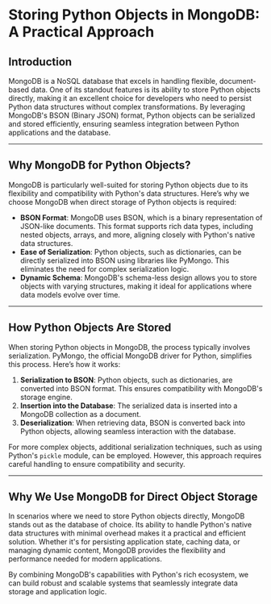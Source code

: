 # Storing Python Objects in MongoDB: A Practical Approach

## Introduction

MongoDB is a NoSQL database that excels in handling flexible, document-based data. One of its standout features is its ability to store Python objects directly, making it an excellent choice for developers who need to persist Python data structures without complex transformations. By leveraging MongoDB's BSON (Binary JSON) format, Python objects can be serialized and stored efficiently, ensuring seamless integration between Python applications and the database.

---

## Why MongoDB for Python Objects?

MongoDB is particularly well-suited for storing Python objects due to its flexibility and compatibility with Python's data structures. Here’s why we choose MongoDB when direct storage of Python objects is required:

- **BSON Format**: MongoDB uses BSON, which is a binary representation of JSON-like documents. This format supports rich data types, including nested objects, arrays, and more, aligning closely with Python's native data structures.
- **Ease of Serialization**: Python objects, such as dictionaries, can be directly serialized into BSON using libraries like PyMongo. This eliminates the need for complex serialization logic.
- **Dynamic Schema**: MongoDB's schema-less design allows you to store objects with varying structures, making it ideal for applications where data models evolve over time.

---

## How Python Objects Are Stored

When storing Python objects in MongoDB, the process typically involves serialization. PyMongo, the official MongoDB driver for Python, simplifies this process. Here’s how it works:

1. **Serialization to BSON**: Python objects, such as dictionaries, are converted into BSON format. This ensures compatibility with MongoDB's storage engine.
2. **Insertion into the Database**: The serialized data is inserted into a MongoDB collection as a document.
3. **Deserialization**: When retrieving data, BSON is converted back into Python objects, allowing seamless interaction with the database.

For more complex objects, additional serialization techniques, such as using Python's `pickle` module, can be employed. However, this approach requires careful handling to ensure compatibility and security.

---

## Why We Use MongoDB for Direct Object Storage

In scenarios where we need to store Python objects directly, MongoDB stands out as the database of choice. Its ability to handle Python's native data structures with minimal overhead makes it a practical and efficient solution. Whether it's for persisting application state, caching data, or managing dynamic content, MongoDB provides the flexibility and performance needed for modern applications.

By combining MongoDB's capabilities with Python's rich ecosystem, we can build robust and scalable systems that seamlessly integrate data storage and application logic.

